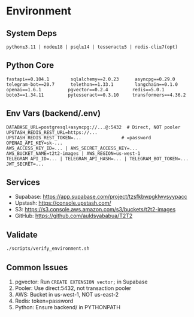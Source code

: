 # Environment

## System Deps
```
python≥3.11 | node≥18 | psql≥14 | tesseract≥5 | redis-cli≥7(opt)
```

## Python Core
```
fastapi==0.104.1        sqlalchemy==2.0.23      asyncpg==0.29.0
telegram-bot==20.7      telethon==1.33.1        langchain==0.1.0
openai==1.6.1          pgvector==0.2.4         redis==5.0.1
boto3==1.34.11         pytesseract==0.3.10     transformers==4.36.2
```

## Env Vars (backend/.env)
```
DATABASE_URL=postgresql+asyncpg://...@:5432  # Direct, NOT pooler
UPSTASH_REDIS_REST_URL=https://...
UPSTASH_REDIS_REST_TOKEN=...               # =password
OPENAI_API_KEY=sk-...
AWS_ACCESS_KEY_ID=... | AWS_SECRET_ACCESS_KEY=...
AWS_BUCKET_NAME=t2t2-images | AWS_REGION=us-west-1
TELEGRAM_API_ID=... | TELEGRAM_API_HASH=... | TELEGRAM_BOT_TOKEN=...
JWT_SECRET=...
```

## Services
- Supabase: https://app.supabase.com/project/tzsfkbwpgklwvsyypacc
- Upstash: https://console.upstash.com/
- S3: https://s3.console.aws.amazon.com/s3/buckets/t2t2-images
- GitHub: https://github.com/auldsyababua/T2T2

## Validate
```bash
./scripts/verify_environment.sh
```

## Common Issues
1. pgvector: Run `CREATE EXTENSION vector;` in Supabase
2. Pooler: Use direct:5432, not transaction pooler
3. AWS: Bucket in us-west-1, NOT us-east-2
4. Redis: token=password
5. Python: Ensure backend/ in PYTHONPATH